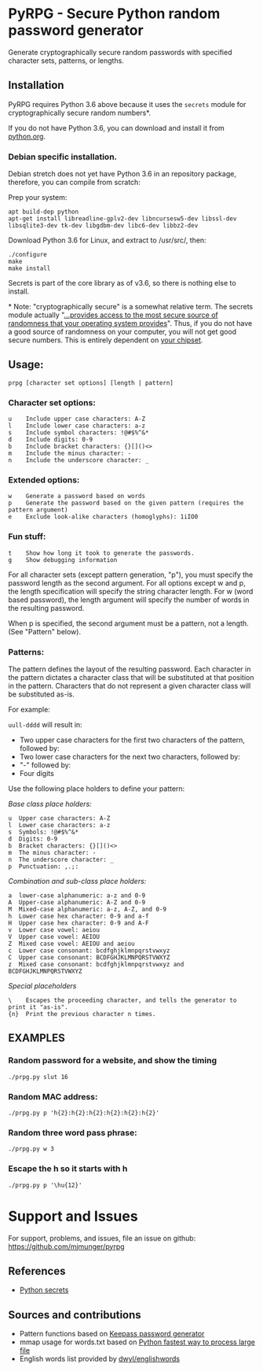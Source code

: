 # PyRPG - Secure Python random password generator

Generate cryptographically secure random passwords with specified character sets, patterns, or lengths.

## Installation

PyRPG requires Python 3.6 above because it uses the `secrets` module for cryptographically secure random numbers*.

If you do not have Python 3.6, you can download and install it from [python.org](https://www.python.org/downloads/).

### Debian specific installation.

Debian stretch does not yet have Python 3.6 in an repository package, therefore, you can compile from scratch:

Prep your system:
```
apt build-dep python
apt-get install libreadline-gplv2-dev libncursesw5-dev libssl-dev libsqlite3-dev tk-dev libgdbm-dev libc6-dev libbz2-dev
```

Download Python 3.6 for Linux, and extract to /usr/src/, then:
```
./configure
make
make install
```

Secrets is part of the core library as of v3.6, so there is nothing else to install.

\* Note: "cryptographically secure" is a somewhat relative term. The secrets module actually "[...provides access to the most secure source of randomness that your operating system provides](https://docs.python.org/3/library/secrets.html#random-numbers)". Thus, if you do not have a good source of randomness on your computer, you will not get good secure numbers. This is entirely dependent on [your chipset](https://software.intel.com/en-us/articles/intel-digital-random-number-generator-drng-software-implementation-guide). 
## Usage:
`prpg [character set options] [length | pattern]`

### Character set options:

```
u    Include upper case characters: A-Z
l    Include lower case characters: a-z
s    Include symbol characters: !@#$%^&*
d    Include digits: 0-9
b    Include bracket characters: {}[]()<>
m    Include the minus character: -
n    Include the underscore character: _
```

### Extended options:
```
w    Generate a password based on words
p    Generate the password based on the given pattern (requires the pattern argument)
e    Exclude look-alike characters (homoglyphs): 1iIO0
```

### Fun stuff:
```
t    Show how long it took to generate the passwords.
g    Show debugging information
```

For all character sets (except pattern generation, "p"), you must specify the password length as the second
argument. For all options except w and p, the length specification will specify the string character length. For
w (word based password), the length argument will specify the number of words in the resulting password.

When p is specified, the second argument must be a pattern, not a length. (See "Pattern" below).

### Patterns:

The pattern defines the layout of the resulting password. Each character in the pattern dictates a character
class that will be substituted at that position in the pattern. Characters that do not represent a given character
class will be substituted as-is.

For example:

`uull-dddd` will result in:

* Two upper case characters for the first two characters of the pattern, followed by:
* Two lower case characters for the next two characters, followed by:
* "-" followed by:
* Four digits

Use the following place holders to define your pattern:

*Base class place holders:*
```
u  Upper case characters: A-Z 
l  Lower case characters: a-z
s  Symbols: !@#$%^&*
d  Digits: 0-9
b  Bracket characters: {}[]()<>
m  The minus character: -
n  The underscore character: _
p  Punctuation: ,.;:
```

*Combination and sub-class place holders:*

```
a  lower-case alphanumeric: a-z and 0-9
A  Upper-case alphanumeric: A-Z and 0-9
M  Mixed-case alphanumeric: a-z, A-Z, and 0-9
h  Lower case hex character: 0-9 and a-f
H  Upper case hex character: 0-9 and A-F
v  Lower case vowel: aeiou
V  Upper case vowel: AEIOU
Z  Mixed case vowel: AEIOU and aeiou
c  Lower case consonant: bcdfghjklmnpqrstvwxyz
C  Upper case consonant: BCDFGHJKLMNPQRSTVWXYZ
z  Mixed case consonant: bcdfghjklmnpqrstvwxyz and BCDFGHJKLMNPQRSTVWXYZ
```

*Special placeholders*
```
\    Escapes the proceeding character, and tells the generator to print it "as-is".
{n}  Print the previous character n times.
```

## EXAMPLES

### Random password for a website, and show the timing

```
./prpg.py slut 16
```

### Random MAC address:
```
./prpg.py p 'h{2}:h{2}:h{2}:h{2}:h{2}:h{2}' 
```

### Random three word pass phrase:
```
./prpg.py w 3
```

### Escape the h so it starts with h

```
./prpg.py p '\hu{12}' 
```

# Support and Issues

For support, problems, and issues, file an issue on github:
  https://github.com/mjmunger/pyrpg 

## References
* [Python secrets](https://docs.python.org/3/library/secrets.html#random-numbers)

## Sources and contributions
* Pattern functions based on [Keepass password generator](https://keepass.info/help/base/pwgenerator.html)
* mmap usage for words.txt based on [Python fastest way to process large file](https://stackoverflow.com/questions/30294146/python-fastest-way-to-process-large-file)
* English words list provided by [dwyl/englishwords](https://github.com/dwyl/english-words)
